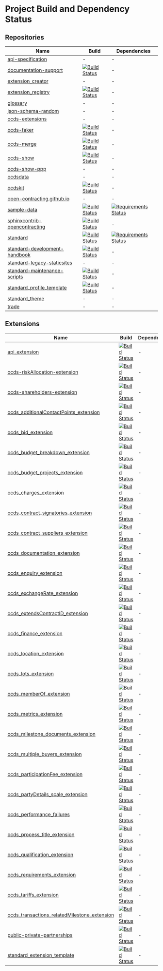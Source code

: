 # Project Build and Dependency Status

## Repositories

Name|Build|Dependencies
-|-|-
[api-specification](https://github.com/open-contracting/api-specification)|-|-
[documentation-support](https://github.com/open-contracting/documentation-support)|[![Build Status](https://travis-ci.org/open-contracting/documentation-support.svg)](https://travis-ci.org/open-contracting/documentation-support)|-
[extension_creator](https://github.com/open-contracting/extension_creator)|-|-
[extension_registry](https://github.com/open-contracting/extension_registry)|[![Build Status](https://travis-ci.org/open-contracting/extension_registry.svg)](https://travis-ci.org/open-contracting/extension_registry)|-
[glossary](https://github.com/open-contracting/glossary)|-|-
[json-schema-random](https://github.com/open-contracting/json-schema-random)|-|-
[ocds-extensions](https://github.com/open-contracting/ocds-extensions)|-|-
[ocds-faker](https://github.com/open-contracting/ocds-faker)|[![Build Status](https://travis-ci.org/open-contracting/ocds-faker.svg)](https://travis-ci.org/open-contracting/ocds-faker)|-
[ocds-merge](https://github.com/open-contracting/ocds-merge)|[![Build Status](https://travis-ci.org/open-contracting/ocds-merge.svg)](https://travis-ci.org/open-contracting/ocds-merge)|-
[ocds-show](https://github.com/open-contracting/ocds-show)|[![Build Status](https://travis-ci.org/open-contracting/ocds-show.svg)](https://travis-ci.org/open-contracting/ocds-show)|-
[ocds-show-ppp](https://github.com/open-contracting/ocds-show-ppp)|-|-
[ocdsdata](https://github.com/open-contracting/ocdsdata)|-|-
[ocdskit](https://github.com/open-contracting/ocdskit)|[![Build Status](https://travis-ci.org/open-contracting/ocdskit.svg)](https://travis-ci.org/open-contracting/ocdskit)|-
[open-contracting.github.io](https://github.com/open-contracting/open-contracting.github.io)|-|-
[sample-data](https://github.com/open-contracting/sample-data)|[![Build Status](https://travis-ci.org/open-contracting/sample-data.svg)](https://travis-ci.org/open-contracting/sample-data)|[![Requirements Status](https://requires.io/github/open-contracting/sample-data/requirements.svg)](https://requires.io/github/open-contracting/sample-data/requirements/)
[sphinxcontrib-opencontracting](https://github.com/open-contracting/sphinxcontrib-opencontracting)|[![Build Status](https://travis-ci.org/open-contracting/sphinxcontrib-opencontracting.svg)](https://travis-ci.org/open-contracting/sphinxcontrib-opencontracting)|-
[standard](https://github.com/open-contracting/standard)|[![Build Status](https://travis-ci.org/open-contracting/standard.svg)](https://travis-ci.org/open-contracting/standard)|[![Requirements Status](https://requires.io/github/open-contracting/standard/requirements.svg)](https://requires.io/github/open-contracting/standard/requirements/)
[standard-development-handbook](https://github.com/open-contracting/standard-development-handbook)|[![Build Status](https://travis-ci.org/open-contracting/standard-development-handbook.svg)](https://travis-ci.org/open-contracting/standard-development-handbook)|-
[standard-legacy-staticsites](https://github.com/open-contracting/standard-legacy-staticsites)|-|-
[standard-maintenance-scripts](https://github.com/open-contracting/standard-maintenance-scripts)|[![Build Status](https://travis-ci.org/open-contracting/standard-maintenance-scripts.svg)](https://travis-ci.org/open-contracting/standard-maintenance-scripts)|-
[standard_profile_template](https://github.com/open-contracting/standard_profile_template)|[![Build Status](https://travis-ci.org/open-contracting/standard_profile_template.svg)](https://travis-ci.org/open-contracting/standard_profile_template)|-
[standard_theme](https://github.com/open-contracting/standard_theme)|-|-
[trade](https://github.com/open-contracting/trade)|-|-

## Extensions

Name|Build|Dependencies
-|-|-
[api_extension](https://github.com/open-contracting/api_extension)|[![Build Status](https://travis-ci.org/open-contracting/api_extension.svg)](https://travis-ci.org/open-contracting/api_extension)|-
[ocds-riskAllocation-extension](https://github.com/open-contracting/ocds-riskAllocation-extension)|[![Build Status](https://travis-ci.org/open-contracting/ocds-riskAllocation-extension.svg)](https://travis-ci.org/open-contracting/ocds-riskAllocation-extension)|-
[ocds-shareholders-extension](https://github.com/open-contracting/ocds-shareholders-extension)|[![Build Status](https://travis-ci.org/open-contracting/ocds-shareholders-extension.svg)](https://travis-ci.org/open-contracting/ocds-shareholders-extension)|-
[ocds_additionalContactPoints_extension](https://github.com/open-contracting/ocds_additionalContactPoints_extension)|[![Build Status](https://travis-ci.org/open-contracting/ocds_additionalContactPoints_extension.svg)](https://travis-ci.org/open-contracting/ocds_additionalContactPoints_extension)|-
[ocds_bid_extension](https://github.com/open-contracting/ocds_bid_extension)|[![Build Status](https://travis-ci.org/open-contracting/ocds_bid_extension.svg)](https://travis-ci.org/open-contracting/ocds_bid_extension)|-
[ocds_budget_breakdown_extension](https://github.com/open-contracting/ocds_budget_breakdown_extension)|[![Build Status](https://travis-ci.org/open-contracting/ocds_budget_breakdown_extension.svg)](https://travis-ci.org/open-contracting/ocds_budget_breakdown_extension)|-
[ocds_budget_projects_extension](https://github.com/open-contracting/ocds_budget_projects_extension)|[![Build Status](https://travis-ci.org/open-contracting/ocds_budget_projects_extension.svg)](https://travis-ci.org/open-contracting/ocds_budget_projects_extension)|-
[ocds_charges_extension](https://github.com/open-contracting/ocds_charges_extension)|[![Build Status](https://travis-ci.org/open-contracting/ocds_charges_extension.svg)](https://travis-ci.org/open-contracting/ocds_charges_extension)|-
[ocds_contract_signatories_extension](https://github.com/open-contracting/ocds_contract_signatories_extension)|[![Build Status](https://travis-ci.org/open-contracting/ocds_contract_signatories_extension.svg)](https://travis-ci.org/open-contracting/ocds_contract_signatories_extension)|-
[ocds_contract_suppliers_extension](https://github.com/open-contracting/ocds_contract_suppliers_extension)|[![Build Status](https://travis-ci.org/open-contracting/ocds_contract_suppliers_extension.svg)](https://travis-ci.org/open-contracting/ocds_contract_suppliers_extension)|-
[ocds_documentation_extension](https://github.com/open-contracting/ocds_documentation_extension)|[![Build Status](https://travis-ci.org/open-contracting/ocds_documentation_extension.svg)](https://travis-ci.org/open-contracting/ocds_documentation_extension)|-
[ocds_enquiry_extension](https://github.com/open-contracting/ocds_enquiry_extension)|[![Build Status](https://travis-ci.org/open-contracting/ocds_enquiry_extension.svg)](https://travis-ci.org/open-contracting/ocds_enquiry_extension)|-
[ocds_exchangeRate_extension](https://github.com/open-contracting/ocds_exchangeRate_extension)|[![Build Status](https://travis-ci.org/open-contracting/ocds_exchangeRate_extension.svg)](https://travis-ci.org/open-contracting/ocds_exchangeRate_extension)|-
[ocds_extendsContractID_extension](https://github.com/open-contracting/ocds_extendsContractID_extension)|[![Build Status](https://travis-ci.org/open-contracting/ocds_extendsContractID_extension.svg)](https://travis-ci.org/open-contracting/ocds_extendsContractID_extension)|-
[ocds_finance_extension](https://github.com/open-contracting/ocds_finance_extension)|[![Build Status](https://travis-ci.org/open-contracting/ocds_finance_extension.svg)](https://travis-ci.org/open-contracting/ocds_finance_extension)|-
[ocds_location_extension](https://github.com/open-contracting/ocds_location_extension)|[![Build Status](https://travis-ci.org/open-contracting/ocds_location_extension.svg)](https://travis-ci.org/open-contracting/ocds_location_extension)|-
[ocds_lots_extension](https://github.com/open-contracting/ocds_lots_extension)|[![Build Status](https://travis-ci.org/open-contracting/ocds_lots_extension.svg)](https://travis-ci.org/open-contracting/ocds_lots_extension)|-
[ocds_memberOf_extension](https://github.com/open-contracting/ocds_memberOf_extension)|[![Build Status](https://travis-ci.org/open-contracting/ocds_memberOf_extension.svg)](https://travis-ci.org/open-contracting/ocds_memberOf_extension)|-
[ocds_metrics_extension](https://github.com/open-contracting/ocds_metrics_extension)|[![Build Status](https://travis-ci.org/open-contracting/ocds_metrics_extension.svg)](https://travis-ci.org/open-contracting/ocds_metrics_extension)|-
[ocds_milestone_documents_extension](https://github.com/open-contracting/ocds_milestone_documents_extension)|[![Build Status](https://travis-ci.org/open-contracting/ocds_milestone_documents_extension.svg)](https://travis-ci.org/open-contracting/ocds_milestone_documents_extension)|-
[ocds_multiple_buyers_extension](https://github.com/open-contracting/ocds_multiple_buyers_extension)|[![Build Status](https://travis-ci.org/open-contracting/ocds_multiple_buyers_extension.svg)](https://travis-ci.org/open-contracting/ocds_multiple_buyers_extension)|-
[ocds_participationFee_extension](https://github.com/open-contracting/ocds_participationFee_extension)|[![Build Status](https://travis-ci.org/open-contracting/ocds_participationFee_extension.svg)](https://travis-ci.org/open-contracting/ocds_participationFee_extension)|-
[ocds_partyDetails_scale_extension](https://github.com/open-contracting/ocds_partyDetails_scale_extension)|[![Build Status](https://travis-ci.org/open-contracting/ocds_partyDetails_scale_extension.svg)](https://travis-ci.org/open-contracting/ocds_partyDetails_scale_extension)|-
[ocds_performance_failures](https://github.com/open-contracting/ocds_performance_failures)|[![Build Status](https://travis-ci.org/open-contracting/ocds_performance_failures.svg)](https://travis-ci.org/open-contracting/ocds_performance_failures)|-
[ocds_process_title_extension](https://github.com/open-contracting/ocds_process_title_extension)|[![Build Status](https://travis-ci.org/open-contracting/ocds_process_title_extension.svg)](https://travis-ci.org/open-contracting/ocds_process_title_extension)|-
[ocds_qualification_extension](https://github.com/open-contracting/ocds_qualification_extension)|[![Build Status](https://travis-ci.org/open-contracting/ocds_qualification_extension.svg)](https://travis-ci.org/open-contracting/ocds_qualification_extension)|-
[ocds_requirements_extension](https://github.com/open-contracting/ocds_requirements_extension)|[![Build Status](https://travis-ci.org/open-contracting/ocds_requirements_extension.svg)](https://travis-ci.org/open-contracting/ocds_requirements_extension)|-
[ocds_tariffs_extension](https://github.com/open-contracting/ocds_tariffs_extension)|[![Build Status](https://travis-ci.org/open-contracting/ocds_tariffs_extension.svg)](https://travis-ci.org/open-contracting/ocds_tariffs_extension)|-
[ocds_transactions_relatedMilestone_extension](https://github.com/open-contracting/ocds_transactions_relatedMilestone_extension)|[![Build Status](https://travis-ci.org/open-contracting/ocds_transactions_relatedMilestone_extension.svg)](https://travis-ci.org/open-contracting/ocds_transactions_relatedMilestone_extension)|-
[public-private-partnerships](https://github.com/open-contracting/public-private-partnerships)|[![Build Status](https://travis-ci.org/open-contracting/public-private-partnerships.svg)](https://travis-ci.org/open-contracting/public-private-partnerships)|-
[standard_extension_template](https://github.com/open-contracting/standard_extension_template)|[![Build Status](https://travis-ci.org/open-contracting/standard_extension_template.svg)](https://travis-ci.org/open-contracting/standard_extension_template)|-
